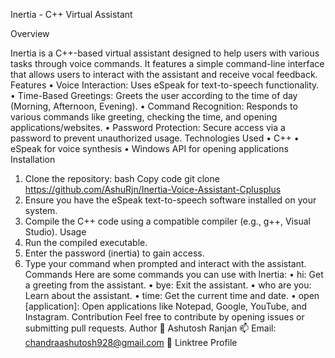 Inertia - C++ Virtual Assistant

Overview

Inertia is a C++-based virtual assistant designed to help users with various tasks through voice commands. It features a simple command-line interface that allows users to interact with the assistant and receive vocal feedback.
Features
•	Voice Interaction: Uses eSpeak for text-to-speech functionality.
•	Time-Based Greetings: Greets the user according to the time of day (Morning, Afternoon, Evening).
•	Command Recognition: Responds to various commands like greeting, checking the time, and opening applications/websites.
•	Password Protection: Secure access via a password to prevent unauthorized usage.
Technologies Used
•	C++
•	eSpeak for voice synthesis
•	Windows API for opening applications
Installation
1.	Clone the repository:
bash
Copy code
git clone https://github.com/AshuRjn/Inertia-Voice-Assistant-Cplusplus
2.	Ensure you have the eSpeak text-to-speech software installed on your system.
3.	Compile the C++ code using a compatible compiler (e.g., g++, Visual Studio).
Usage
1.	Run the compiled executable.
2.	Enter the password (inertia) to gain access.
3.	Type your command when prompted and interact with the assistant.
Commands
Here are some commands you can use with Inertia:
•	hi: Get a greeting from the assistant.
•	bye: Exit the assistant.
•	who are you: Learn about the assistant.
•	time: Get the current time and date.
•	open [application]: Open applications like Notepad, Google, YouTube, and Instagram.
Contribution
Feel free to contribute by opening issues or submitting pull requests.
Author
👤 Ashutosh Ranjan
📫 Email: chandraashutosh928@gmail.com
🔗 Linktree Profile

